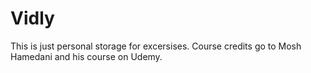 # Vidly
This is just personal storage for excersises. Course credits go to Mosh Hamedani and his course on Udemy.
